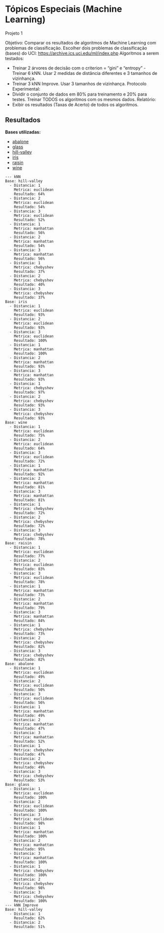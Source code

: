 # Tópicos Especiais (Machine Learning)

Projeto 1

Objetivo: Comparar os resultados de algoritmos de Machine Learning com problemas de classificação. Escolher dois problemas de classificação (bases) do UCI: https://archive.ics.uci.edu/ml/index.php 
Algoritmos a serem testados: 
* Treinar 2 árvores de decisão com o criterion = “gini” e “entropy” - Treinar 6 kNN. Usar 2 medidas de distância diferentes e 3 tamanhos de vizinhança. 
* Treinar 3 kNN Improve. Usar 3 tamanhos de vizinhança. 
Protocolo Experimental: 
* Dividir o conjunto de dados em 80% para treinamento e 20% para testes. Treinar TODOS os algoritmos com os mesmos dados. 
Relatório: 
* Exibir os resultados (Taxas de Acerto) de todos os algoritmos. 

## Resultados

**Bases utilizadas:**
* [abalone](https://archive.ics.uci.edu/ml/datasets/abalone)
* [glass](https://archive.ics.uci.edu/ml/datasets/glass+identification)
* [hill-valley](http://archive.ics.uci.edu/ml/datasets/hill-valley)
* [iris](https://archive.ics.uci.edu/ml/datasets/iris)
* [raisin](https://archive.ics.uci.edu/ml/datasets/Raisin+Dataset)
* [wine](https://archive.ics.uci.edu/ml/datasets/wine)

```
--- kNN
Base: hill-valley
  - Distancia: 1
	Metrica: euclidean
	Resultado: 64%
  - Distancia: 2
	Metrica: euclidean
	Resultado: 54%
  - Distancia: 3
	Metrica: euclidean
	Resultado: 52%
  - Distancia: 1
	Metrica: manhattan
	Resultado: 56%
  - Distancia: 2
	Metrica: manhattan
	Resultado: 54%
  - Distancia: 3
	Metrica: manhattan
	Resultado: 56%
  - Distancia: 1
	Metrica: chebyshev
	Resultado: 37%
  - Distancia: 2
	Metrica: chebyshev
	Resultado: 40%
  - Distancia: 3
	Metrica: chebyshev
	Resultado: 37%
Base: iris
  - Distancia: 1
	Metrica: euclidean
	Resultado: 93%
  - Distancia: 2
	Metrica: euclidean
	Resultado: 93%
  - Distancia: 3
	Metrica: euclidean
	Resultado: 100%
  - Distancia: 1
	Metrica: manhattan
	Resultado: 100%
  - Distancia: 2
	Metrica: manhattan
	Resultado: 93%
  - Distancia: 3
	Metrica: manhattan
	Resultado: 93%
  - Distancia: 1
	Metrica: chebyshev
	Resultado: 97%
  - Distancia: 2
	Metrica: chebyshev
	Resultado: 93%
  - Distancia: 3
	Metrica: chebyshev
	Resultado: 93%
Base: wine
  - Distancia: 1
	Metrica: euclidean
	Resultado: 75%
  - Distancia: 2
	Metrica: euclidean
	Resultado: 64%
  - Distancia: 3
	Metrica: euclidean
	Resultado: 72%
  - Distancia: 1
	Metrica: manhattan
	Resultado: 92%
  - Distancia: 2
	Metrica: manhattan
	Resultado: 81%
  - Distancia: 3
	Metrica: manhattan
	Resultado: 81%
  - Distancia: 1
	Metrica: chebyshev
	Resultado: 72%
  - Distancia: 2
	Metrica: chebyshev
	Resultado: 72%
  - Distancia: 3
	Metrica: chebyshev
	Resultado: 78%
Base: raisin
  - Distancia: 1
	Metrica: euclidean
	Resultado: 77%
  - Distancia: 2
	Metrica: euclidean
	Resultado: 83%
  - Distancia: 3
	Metrica: euclidean
	Resultado: 78%
  - Distancia: 1
	Metrica: manhattan
	Resultado: 73%
  - Distancia: 2
	Metrica: manhattan
	Resultado: 79%
  - Distancia: 3
	Metrica: manhattan
	Resultado: 84%
  - Distancia: 1
	Metrica: chebyshev
	Resultado: 73%
  - Distancia: 2
	Metrica: chebyshev
	Resultado: 82%
  - Distancia: 3
	Metrica: chebyshev
	Resultado: 82%
Base: abalone
  - Distancia: 1
	Metrica: euclidean
	Resultado: 49%
  - Distancia: 2
	Metrica: euclidean
	Resultado: 50%
  - Distancia: 3
	Metrica: euclidean
	Resultado: 56%
  - Distancia: 1
	Metrica: manhattan
	Resultado: 49%
  - Distancia: 2
	Metrica: manhattan
	Resultado: 47%
  - Distancia: 3
	Metrica: manhattan
	Resultado: 52%
  - Distancia: 1
	Metrica: chebyshev
	Resultado: 47%
  - Distancia: 2
	Metrica: chebyshev
	Resultado: 49%
  - Distancia: 3
	Metrica: chebyshev
	Resultado: 53%
Base: glass
  - Distancia: 1
	Metrica: euclidean
	Resultado: 100%
  - Distancia: 2
	Metrica: euclidean
	Resultado: 100%
  - Distancia: 3
	Metrica: euclidean
	Resultado: 98%
  - Distancia: 1
	Metrica: manhattan
	Resultado: 100%
  - Distancia: 2
	Metrica: manhattan
	Resultado: 95%
  - Distancia: 3
	Metrica: manhattan
	Resultado: 100%
  - Distancia: 1
	Metrica: chebyshev
	Resultado: 100%
  - Distancia: 2
	Metrica: chebyshev
	Resultado: 98%
  - Distancia: 3
	Metrica: chebyshev
	Resultado: 100%
--- kNN Improve
Base: hill-valley
  - Distancia: 1
	Resultado: 62%
  - Distancia: 2
	Resultado: 51%
```